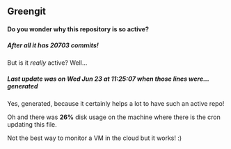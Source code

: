 ## Greengit

#### Do you wonder why this repository is so active?

##### After all it has 20703 commits!

But is it *really* active? Well...

##### Last update was on Wed Jun 23 at 11:25:07 when those lines were... generated

Yes, generated, because it certainly helps a lot to have such an active repo!

Oh and there was **26%** disk usage on the machine
where there is the cron updating this file.

Not the best way to monitor a VM in the cloud but it works! :)
